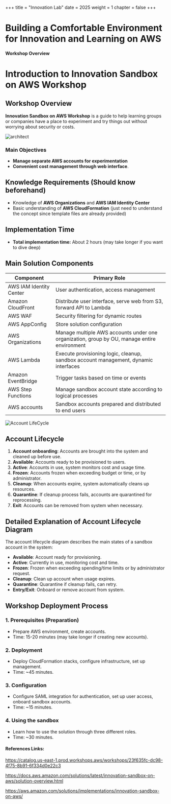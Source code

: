 +++
title = "Innovation Lab"
date = 2025
weight = 1
chapter = false
+++

# Building a Comfortable Environment for Innovation and Learning on AWS

#### Workshop Overview

# Introduction to Innovation Sandbox on AWS Workshop

## Workshop Overview

**Innovation Sandbox on AWS Workshop** is a guide to help learning groups or companies have a place to experiment and try things out without worrying about security or costs.




![architect](/images/high-level.png "Architect")
### Main Objectives


- **Manage separate AWS accounts for experimentation**
- **Convenient cost management through web interface**.


## Knowledge Requirements (Should know beforehand)

- Knowledge of **AWS Organizations** and **AWS IAM Identity Center**
- Basic understanding of **AWS CloudFormation** (just need to understand the concept since template files are already provided)

## Implementation Time

- **Total implementation time:** About 2 hours (may take longer if you want to dive deep)

## Main Solution Components

| Component                | Primary Role                                                                                           |
|--------------------------|-------------------------------------------------------------------------------------------------------|
| AWS IAM Identity Center  | User authentication, access management                                                               |
| Amazon CloudFront        | Distribute user interface, serve web from S3, forward API to Lambda                                  |
| AWS WAF                  | Security filtering for dynamic routes                                                                 |
| AWS AppConfig            | Store solution configuration                                                                          |
| AWS Organizations        | Manage multiple AWS accounts under one organization, group by OU, manage entire environment          |
| AWS Lambda               | Execute provisioning logic, cleanup, sandbox account management, dynamic interfaces                  |
| Amazon EventBridge       | Trigger tasks based on time or events                                                                |
| AWS Step Functions       | Manage sandbox account state according to logical processes                                           |
| AWS accounts             | Sandbox accounts prepared and distributed to end users                                               |

![Account LifeCycle](/images/sandbox-account-ou-lifecycle.png "a title")

## Account Lifecycle

1. **Account onboarding**: Accounts are brought into the system and cleaned up before use.
2. **Available**: Accounts ready to be provisioned to users.
3. **Active**: Accounts in use, system monitors cost and usage time.
4. **Frozen**: Accounts frozen when exceeding budget or time, or by administrator.
5. **Cleanup**: When accounts expire, system automatically cleans up resources.
6. **Quarantine**: If cleanup process fails, accounts are quarantined for reprocessing.
7. **Exit**: Accounts can be removed from system when necessary.

## Detailed Explanation of Account Lifecycle Diagram

The account lifecycle diagram describes the main states of a sandbox account in the system:
- **Available**: Account ready for provisioning.
- **Active**: Currently in use, monitoring cost and time.
- **Frozen**: Frozen when exceeding spending/time limits or by administrator request.
- **Cleanup**: Clean up account when usage expires.
- **Quarantine**: Quarantine if cleanup fails, can retry.
- **Entry/Exit**: Onboard or remove account from system.





## Workshop Deployment Process

### 1. Prerequisites (Preparation)
- Prepare AWS environment, create accounts.
- Time: 15-20 minutes (may take longer if creating new accounts).

### 2. Deployment
- Deploy CloudFormation stacks, configure infrastructure, set up management.
- Time: ~45 minutes.

### 3. Configuration
- Configure SAML integration for authentication, set up user access, onboard sandbox accounts.
- Time: ~15 minutes.

### 4. Using the sandbox
- Learn how to use the solution through three different roles.
- Time: ~30 minutes.

#### References Links:

https://catalog.us-east-1.prod.workshops.aws/workshops/23f635fc-dc98-4f75-8b91-6f334d0e22c3

https://docs.aws.amazon.com/solutions/latest/innovation-sandbox-on-aws/solution-overview.html

https://aws.amazon.com/solutions/implementations/innovation-sandbox-on-aws/